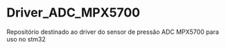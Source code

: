 # Driver_ADC_MPX5700
Repositório destinado ao driver do sensor de pressão ADC MPX5700 para uso no stm32
